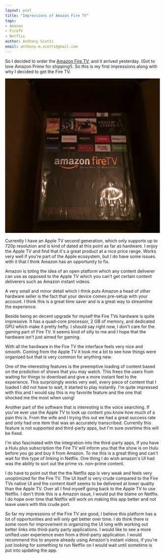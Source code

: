 ```yaml
---
layout: post
title: "Impressions of Amazon Fire TV"
tags:
- Amazon
- FireTV
- Netflix
author: Anthony Scotti
email: anthony.m.scotti@gmail.com
---
```


So I decided to order the [Amazon Fire TV](http://www.amazon.com/dp/B00CX5P8FC/), and it arrived yesterday. (Got to love Amazon Prime for shipping!). So this is my first impressions along with why I decided to get the Fire TV.

![Amazon Fire TV](/images/866b74aabd1011e3bfb70002c955a1ec_8.jpg)

Currently I have an Apple TV second generation, which only supports up to 720p resolution and is kind of dated at this point as far as hardware. I enjoy the Apple TV and find that it's a great product at a nice price range. Works very well if you're part of the Apple ecosystem, but I do have some issues with it that I think Amazon has an opportunity to fix.

Amazon is toting the idea of an open platform which any content deliverer can use as opposed to the Apple TV which you can't get certain content deliverers such as Amazon instant videos.

A very small and minor detail which I think puts Amazon a head of other hardware seller is the fact that your device comes pre-setup with your account. I think this is a great time saver and is a great way to streamline the experience.

Beside being an decent upgrade for myself the Fire TVs hardware is quite impressive. It has a quad-core processor, 2 GB of memory, and dedicated GPU which make it pretty hefty. I should say right now, I don't care for the gaming part of Fire TV. It seems kind of silly to me and I hope that the hardware isn't just aimed for gaming.

With all the hardware in the Fire TV the interface feels very nice and smooth. Coming from the  Apple TV it took me a bit to see how things were organized but that is very common for anything new.

One of the interesting features is the preemptive loading of content based on the prediction of shows that you may watch. This frees the users from waiting for things to download and give a more instant feel to the experience. This surprisingly works very well, every piece of content that I loaded I did not have to wait, it started to play instantly. I'm quite impressed with this and I would say this is my favorite feature and the one that shocked me the most when using!

Another part of the software that is interesting is the voice searching. If you've ever use the Apple TV to look up content you know how much of a pain this is. From the wife and I trying this out we had a great success rate and only had one item that was an accurately transcribed. Currently this feature is not supported and third-party apps, but I'm sure overtime this will be fixed.

I'm also fascinated with the integration into the third-party apps, If you have a Hulu plus subscription the Fire TV will inform you that the show is on Hulu before you go and buy it from Amazon. To me this is a great thing and can't wait for this type of linking in Netflix. One thing I do wish amazon's UI had was the ability to sort out the prime vs. non-prime content.

I do have to point out that the the Netflix app is very weak and feels very unoptimized for the Fire TV. The UI itself is very crude compared to the Fire TVs native UI and the content itself seems to be delivered at lower quality than the Apple TV. Over all I find myself going back to the Apple TV to use Netflix. I don't think this is a Amazon issue, I would put the blame on Netflix. I do hope over time that Netflix will work on making this app better and not leave users with this crude port.

So far my impressions of the Fire TV are good, I believe this platform has a lot of opportunities and will only get better over time. I do think there is some room for improvement in organizing the UI long with working out better links into third-party party applications. I would like to see a more unified user experience even from a third-party application. I would recommend this to anyone already using Amazon's instant videos, if you're just looking for something to run Netflix on I would wait until sometime is put into updating the app.
